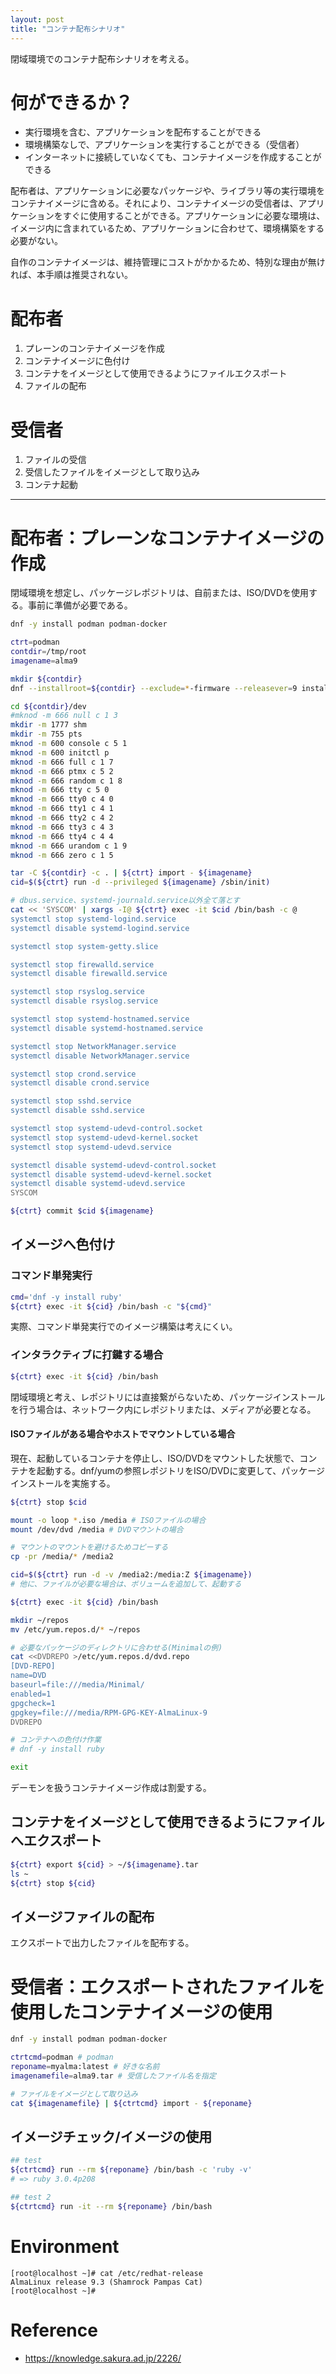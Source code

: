 ```yaml
---
layout: post
title: "コンテナ配布シナリオ"
---
```


閉域環境でのコンテナ配布シナリオを考える。

# 何ができるか？

- 実行環境を含む、アプリケーションを配布することができる
- 環境構築なしで、アプリケーションを実行することができる（受信者）
- インターネットに接続していなくても、コンテナイメージを作成することができる

配布者は、アプリケーションに必要なパッケージや、ライブラリ等の実行環境をコンテナイメージに含める。それにより、コンテナイメージの受信者は、アプリケーションをすぐに使用することができる。アプリケーションに必要な環境は、イメージ内に含まれているため、アプリケーションに合わせて、環境構築をする必要がない。

自作のコンテナイメージは、維持管理にコストがかかるため、特別な理由が無ければ、本手順は推奨されない。

# 配布者

1. プレーンのコンテナイメージを作成
1. コンテナイメージに色付け
1. コンテナをイメージとして使用できるようにファイルエクスポート
1. ファイルの配布

# 受信者

1. ファイルの受信
1. 受信したファイルをイメージとして取り込み
1. コンテナ起動

---

# 配布者：プレーンなコンテナイメージの作成

閉域環境を想定し、パッケージレポジトリは、自前または、ISO/DVDを使用する。事前に準備が必要である。

```sh
dnf -y install podman podman-docker
```

```sh
ctrt=podman
contdir=/tmp/root
imagename=alma9

mkdir ${contdir}
dnf --installroot=${contdir} --exclude=*-firmware --releasever=9 install -y @core

cd ${contdir}/dev
#mknod -m 666 null c 1 3
mkdir -m 1777 shm
mkdir -m 755 pts
mknod -m 600 console c 5 1
mknod -m 600 initctl p
mknod -m 666 full c 1 7
mknod -m 666 ptmx c 5 2
mknod -m 666 random c 1 8
mknod -m 666 tty c 5 0
mknod -m 666 tty0 c 4 0
mknod -m 666 tty1 c 4 1
mknod -m 666 tty2 c 4 2
mknod -m 666 tty3 c 4 3
mknod -m 666 tty4 c 4 4
mknod -m 666 urandom c 1 9
mknod -m 666 zero c 1 5

tar -C ${contdir} -c . | ${ctrt} import - ${imagename}
cid=$(${ctrt} run -d --privileged ${imagename} /sbin/init)

# dbus.service、systemd-journald.service以外全て落とす
cat << 'SYSCOM' | xargs -I@ ${ctrt} exec -it $cid /bin/bash -c @
systemctl stop systemd-logind.service
systemctl disable systemd-logind.service

systemctl stop system-getty.slice

systemctl stop firewalld.service
systemctl disable firewalld.service

systemctl stop rsyslog.service
systemctl disable rsyslog.service

systemctl stop systemd-hostnamed.service
systemctl disable systemd-hostnamed.service

systemctl stop NetworkManager.service
systemctl disable NetworkManager.service

systemctl stop crond.service
systemctl disable crond.service

systemctl stop sshd.service
systemctl disable sshd.service

systemctl stop systemd-udevd-control.socket
systemctl stop systemd-udevd-kernel.socket
systemctl stop systemd-udevd.service

systemctl disable systemd-udevd-control.socket
systemctl disable systemd-udevd-kernel.socket
systemctl disable systemd-udevd.service
SYSCOM

${ctrt} commit $cid ${imagename}
```

## イメージへ色付け

### コマンド単発実行

```sh
cmd='dnf -y install ruby'
${ctrt} exec -it ${cid} /bin/bash -c "${cmd}"
```

実際、コマンド単発実行でのイメージ構築は考えにくい。

### インタラクティブに打鍵する場合

```sh
${ctrt} exec -it ${cid} /bin/bash
```

閉域環境と考え、レポジトリには直接繋がらないため、パッケージインストールを行う場合は、ネットワーク内にレポジトリまたは、メディアが必要となる。

#### ISOファイルがある場合やホストでマウントしている場合

現在、起動しているコンテナを停止し、ISO/DVDをマウントした状態で、コンテナを起動する。dnf/yumの参照レポジトリをISO/DVDに変更して、パッケージインストールを実施する。

```sh
${ctrt} stop $cid

mount -o loop *.iso /media # ISOファイルの場合
mount /dev/dvd /media # DVDマウントの場合

# マウントのマウントを避けるためコピーする
cp -pr /media/* /media2

cid=$(${ctrt} run -d -v /media2:/media:Z ${imagename})
# 他に、ファイルが必要な場合は、ボリュームを追加して、起動する

${ctrt} exec -it ${cid} /bin/bash
```

```sh
mkdir ~/repos
mv /etc/yum.repos.d/* ~/repos

# 必要なパッケージのディレクトリに合わせる(Minimalの例)
cat <<DVDREPO >/etc/yum.repos.d/dvd.repo
[DVD-REPO]
name=DVD
baseurl=file:///media/Minimal/
enabled=1
gpgcheck=1
gpgkey=file:///media/RPM-GPG-KEY-AlmaLinux-9
DVDREPO

# コンテナへの色付け作業
# dnf -y install ruby

exit
```

デーモンを扱うコンテナイメージ作成は割愛する。

## コンテナをイメージとして使用できるようにファイルへエクスポート

```sh
${ctrt} export ${cid} > ~/${imagename}.tar
ls ~
${ctrt} stop ${cid}
```

## イメージファイルの配布

エクスポートで出力したファイルを配布する。

# 受信者：エクスポートされたファイルを使用したコンテナイメージの使用

```sh
dnf -y install podman podman-docker
```

```sh
ctrtcmd=podman # podman
reponame=myalma:latest # 好きな名前
imagenamefile=alma9.tar # 受信したファイル名を指定

# ファイルをイメージとして取り込み
cat ${imagenamefile} | ${ctrtcmd} import - ${reponame}
```

## イメージチェック/イメージの使用

```sh
## test
${ctrtcmd} run --rm ${reponame} /bin/bash -c 'ruby -v'
# => ruby 3.0.4p208

## test 2
${ctrtcmd} run -it --rm ${reponame} /bin/bash
```

# Environment

```
[root@localhost ~]# cat /etc/redhat-release 
AlmaLinux release 9.3 (Shamrock Pampas Cat)
[root@localhost ~]# 
```

# Reference

- <https://knowledge.sakura.ad.jp/2226/>
